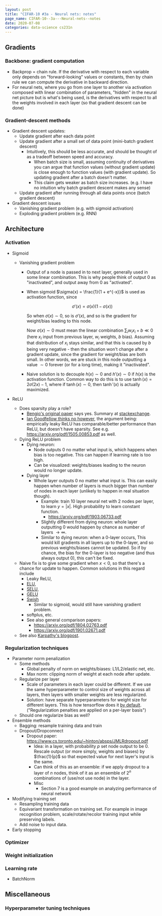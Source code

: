 ```yaml
---
layout: post
title: "CIFAR-10 #3a - Neural nets: notes"
page_name: CIFAR-10--3a---Neural-nets--notes
date: 2020-07-08
categories: data-science cs231n
---
```


## Gradients

### Backbone: gradient computation

- Backprop = chain rule. If the derivative with respect to each variable only depends on "forward-looking" values or constants, then by chain rule we can compute the derivative in backward direction.
- For neural nets, where you go from one layer to another via activation composed with linear combination of parameters, "hidden" in the neural net picture but is what's being used, is the derivatives with respect to all the weights involved in each layer (so that gradient descent can be done)

### Gradient-descent methods

- Gradient descent updates:
  - Update gradient after each data point
  - Update gradient after a small set of data point (mini-batch gradient descent)
    - Intuitively, this should be less accurate, and should be thought of as a tradeoff between speed and accuracy. 
      - When batch size is small, assuming continuity of derivatives you can argue that function values (without gradient update) is close enough to function values (with gradient update). So updating gradient after a batch doesn't matter.
      - This claim gets weaker as batch size increases. (e.g. I have no intuition why batch gradient descent makes any sense)
  - Update gradient after running through all data points once (batch gradient descent)
- Gradient descent issues
  - Vanishing gradient problem (e.g. with sigmoid activation)
  - Exploding gradient problem (e.g. RNN)

## Architecture

### Activation

- Sigmoid
  - Vanishing gradient problem
    - Output of a node is passed in to next layer, generally used in some linear combination. This is why people think of output $0$ as "inactivated", and output away from 0 as "activated".
    - When sigmoid $\sigma(x) = \frac{1}{1 + e^{-x}}$ is used as activation function, since 
      
      $$\sigma'(x) = \sigma(x) (1 - \sigma(x))$$

      So when $\sigma(x) \sim 0$, so is $\sigma'(x)$, and so is the gradient for weight/bias leading to this node.

      Now $\sigma(x) \sim 0$ must mean the linear combination $\sum_i w_i x_i + b \ll 0$ (here $x_i$ input from previous layer, $w_i$ weights, $b$ bias). Assuming that distribution of $x_i$ stays similar, and that this is caused by $b$ being very negative - then the situation won't change after a gradient update, since the gradient for weight/bias are both small. In other words, we are stuck in this node outputting a value $\sim 0$ forever (or for a long time), making it "inactivated". 
    - Naive solution is to decouple $h(x) \sim 0$ and $h'(x) \sim 0$ if $h(x)$ is the activation function. Common way to do this is to use $\tanh(x) = 2 \sigma(2x) - 1$, where if $\tanh(x) \sim 0$, then $\tanh'(x)$ is actually maximized.
  
- ReLU
  - Does sparsity play a role?
    - [Bengio's original paper](https://msngr.com/-GPG2NUAb5HpwFQK?funnel_session_id=_1d15fd3e-a2a0-49f6-bfc2-8df09424d77e) says yes. Summary at [stackexchange](https://stats.stackexchange.com/a/176905/137568).
    - [Ian Goodfellow thinks no however](https://www.quora.com/Why-does-ReLU-work-with-backprops-if-its-non-differentiable/answer/Chomba-Bupe/comment/36212566), the argument being: empirically leaky ReLU has comparable/better performance than ReLU, but doesn't have sparsity. See e.g. https://arxiv.org/pdf/1505.00853.pdf as well.
  - Dying ReLU problem
    - Dying neuron:
      - Node outputs 0 no matter what input is, which happens when bias is too negative. This can happen if learning rate is too high.
      - Can be visualized: weights/biases leading to the neuron would no longer update.
    - Dying layer
      - Whole layer outputs 0 no matter what input is. This can easily happen when number of layers is much bigger than number of nodes in each layer (unlikely to happen in real situation though).
        - Example: train 10 layer neural net with 2 nodes per layer, to learn $y = \vert x \vert$. High probability to learn constant function.
          - https://arxiv.org/pdf/1903.06733.pdf
        - Slightly different from dying neuron: whole layer outputting 0 would happen by chance as number of layers $\to \infty$. 
        - Similar to dying neuron: when a 0-layer occurs, This would kill gradients in all layers up to the 0-layer, and so previous weights/biases cannot be updated. So if by chance, the bias for the 0-layer is too negative (and thus always output 0), this can't be fixed.
  - Naive fix is to give some gradient when $x < 0$, so that there's a chance for update to happen. Common solutions in this regard include 
    - Leaky ReLU, 
    - [ELU](https://arxiv.org/pdf/1511.07289.pdf), 
    - [SELU](https://arxiv.org/pdf/1706.02515.pdf),
    - [GELU](https://arxiv.org/pdf/1606.08415.pdf)
    - [Swish](https://arxiv.org/pdf/1710.05941.pdf)
      - Similar to sigmoid, would still have vanishing gradient problem.
    - softplus, etc.
    - See also general comparison papers:
      - https://arxiv.org/pdf/1804.02763.pdf
      - https://arxiv.org/pdf/1901.02671.pdf
  - See also [Karpathy's blogpost](https://medium.com/@karpathy/yes-you-should-understand-backprop-e2f06eab496b).

### Regularization techniques
- Parameter norm penalization
  - Some methods
    - Global penalty of norm on weights/biases: L1/L2/elastic net, etc.
    - Max norm: clipping norm of weight at each node after update.
  - Regularize per layer
     - Scale of parameters in each layer could be different. If we use the same hyperparameter to control size of weights across all layers, then layers with smaller weights are less regularized.
    - Solution: have separate hyperparameters for weight size for different layers. This is how tensorflow does it [by default](https://www.tensorflow.org/api_docs/python/tf/keras/regularizers/Regularizer). ("Regularization penalties are applied on a per-layer basis")
  - Should one regularize bias as well?
- Ensemble methods
  - Bagging: resample training data and train
  - Dropout/Dropconnect
    - Dropout paper: https://www.cs.toronto.edu/~hinton/absps/JMLRdropout.pdf
      - Idea: in a layer, with probability $p$ set node output to be 0. Rescale output (or more simply, weights and biases) by $\frac{1}{p}$ so that expected value for next layer's input is the same.
      - Can think of this as an ensemble: if we apply dropout to a layer of $n$ nodes, think of it as an ensemble of $2^n$ combinations of (use/not use node) in the layer.
      - Misc
        - Section 7 is a good example on analyzing performance of neural network
- Modifying training set 
  - Resampling training data
  - Equivariant transformation on training set. For example in image recognition problem, scale/rotate/recolor training input while preserving labels.
  - Add noise to input data.
- Early stopping

### Optimizer

### Weight initialization

### Learning rate
- BatchNorm

## Miscellaneous

### Hyperparameter tuning techniques
